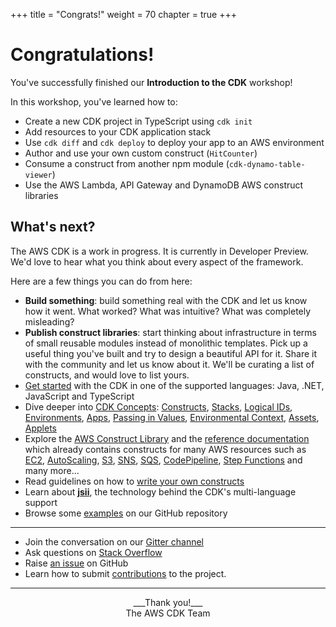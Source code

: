 +++
title = "Congrats!"
weight = 70
chapter = true
+++

# Congratulations!

You've successfully finished our __Introduction to the CDK__ workshop!

In this workshop, you've learned how to:

- Create a new CDK project in TypeScript using `cdk init`
- Add resources to your CDK application stack
- Use `cdk diff` and `cdk deploy` to deploy your app to an AWS environment
- Author and use your own custom construct (`HitCounter`)
- Consume a construct from another npm module (`cdk-dynamo-table-viewer`)
- Use the AWS Lambda, API Gateway and DynamoDB AWS construct libraries

## What's next?

The AWS CDK is a work in progress. It is currently in Developer Preview. We'd
love to hear what you think about every aspect of the framework.

Here are a few things you can do from here:

* __Build something__: build something real with the CDK and let us know how it
  went. What worked? What was intuitive? What was completely misleading?
* __Publish construct libraries__: start thinking about infrastructure in terms
  of small reusable modules instead of monolithic templates. Pick up a useful
  thing you've built and try to design a beautiful API for it. Share it with the
  community and let us know about it. We'll be curating a list of constructs,
  and would love to list yours.
* [Get started](https://awslabs.github.io/aws-cdk/getting-started.html) with the
  CDK in one of the supported languages: Java, .NET, JavaScript and TypeScript
* Dive deeper into [CDK
  Concepts](https://awslabs.github.io/aws-cdk/concepts.html):
  [Constructs](https://awslabs.github.io/aws-cdk/constructs.html),
  [Stacks](https://awslabs.github.io/aws-cdk/stacks.html),
  [Logical IDs](https://awslabs.github.io/aws-cdk/logical-ids.html),
  [Environments](https://awslabs.github.io/aws-cdk/environments.html),
  [Apps](https://awslabs.github.io/aws-cdk/apps.html),
  [Passing in Values](https://awslabs.github.io/aws-cdk/passing-in-data.html),
  [Environmental Context](https://awslabs.github.io/aws-cdk/context.html),
  [Assets](https://awslabs.github.io/aws-cdk/assets.html),
  [Applets](https://awslabs.github.io/aws-cdk/applets.html)
* Explore the [AWS Construct
  Library](https://awslabs.github.io/aws-cdk/aws-construct-lib.html) and the
  [reference documentation](https://awslabs.github.io/aws-cdk/reference.html)
  which already contains constructs for many AWS resources such as
  [EC2](https://awslabs.github.io/aws-cdk/refs/_aws-cdk_aws-ec2.html),
  [AutoScaling](https://awslabs.github.io/aws-cdk/refs/_aws-cdk_aws-autoscaling.html),
  [S3](https://awslabs.github.io/aws-cdk/refs/_aws-cdk_aws-s3.html),
  [SNS](https://awslabs.github.io/aws-cdk/refs/_aws-cdk_aws-sns.html),
  [SQS](https://awslabs.github.io/aws-cdk/refs/_aws-cdk_aws-sqs.html),
  [CodePipeline](https://awslabs.github.io/aws-cdk/refs/_aws-cdk_aws-codepipeline.html),
  [Step Functions](https://awslabs.github.io/aws-cdk/refs/_aws-cdk_aws-stepfunctions.html)
  and many more...
* Read guidelines on how to [write your own
  constructs](https://awslabs.github.io/aws-cdk/writing-constructs.html)
* Learn about [__jsii__](https://github.com/awslabs/jsii), the technology
  behind the CDK's multi-language support
* Browse some [examples](https://github.com/awslabs/aws-cdk/tree/master/examples) on our GitHub repository

-----

* Join the conversation on our [Gitter channel](https://gitter.im/awslabs/aws-cdk)
* Ask questions on [Stack Overflow](https://stackoverflow.com/questions/tagged/aws-cdk)
* Raise [an issue](https://github.com/awslabs/aws-cdk/issues/new) on GitHub
* Learn how to submit
  [contributions](https://github.com/awslabs/aws-cdk/blob/master/CONTRIBUTING.md)
  to the project.

-----

<center>
___Thank you!___<br/>
The AWS CDK Team
</center>
